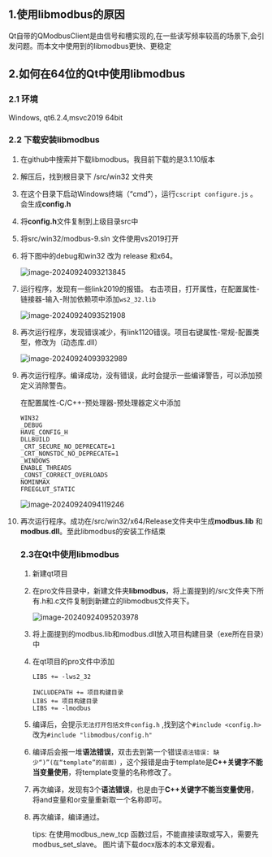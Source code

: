 ## 1.使用libmodbus的原因

Qt自带的QModbusClient是由信号和槽实现的,在一些读写频率较高的场景下,会引发问题。而本文中使用到的libmodbus更快、更稳定



## 2.如何在64位的Qt中使用libmodbus

### 2.1 环境

Windows, qt6.2.4,msvc2019 64bit

### 2.2 下载安装libmodbus

1. 在github中搜索并下载libmodbus。我目前下载的是3.1.10版本

2. 解压后，找到根目录下 /src/win32 文件夹

3. 在这个目录下启动Windows终端（“cmd”），运行`cscript configure.js` 。会生成**config.h**

4. 将**config.h**文件复制到上级目录src中

5. 将src/win32/modbus-9.sln 文件使用vs2019打开

6. 将下图中的debug和win32 改为 release 和x64。

   ![image-20240924093213845](https://s2.loli.net/2024/11/02/qbJARjD4pcirKFg.png)

7. 运行程序，发现有一些link2019的报错。 右击项目，打开属性，在配置属性-链接器-输入-附加依赖项中添加`ws2_32.lib`

   ![image-20240924093521908](https://s2.loli.net/2024/11/02/S13ANqLgF2CXjie.png)

8. 再次运行程序，发现错误减少，有link1120错误。项目右键属性-常规-配置类型，修改为（动态库.dll）

   ![image-20240924093932989](https://s2.loli.net/2024/11/02/3DPAKqZfE5aT6rz.png)

9. 再次运行程序。编译成功，没有错误，此时会提示一些编译警告，可以添加预定义消除警告。

   在配置属性-C/C++-预处理器-预处理器定义中添加

   ```
   WIN32
   _DEBUG
   HAVE_CONFIG_H
   DLLBUILD
   _CRT_SECURE_NO_DEPRECATE=1
   _CRT_NONSTDC_NO_DEPRECATE=1
   _WINDOWS
   ENABLE_THREADS
   _CONST_CORRECT_OVERLOADS
   NOMINMAX
   FREEGLUT_STATIC
   ```

   ![image-20240924094119246](https://s2.loli.net/2024/11/02/djRF8oK4Xhk3xri.png)

10. 再次运行程序。成功在/src/win32/x64/Release文件夹中生成**modbus.lib** 和**modbus.dll**。至此libmodbus的安装工作结束

    ### 2.3在Qt中使用libmodbus

    1. 新建qt项目

    2. 在pro文件目录中，新建文件夹**libmodbus**，将上面提到的/src文件夹下所有.h和.c文件复制到新建立的libmodbus文件夹下。

       ![image-20240924095203978](C:\Users\22594\AppData\Roaming\Typora\typora-user-images\image-20240924095203978.png)

    3. 将上面提到的modbus.lib和modbus.dll放入项目构建目录（exe所在目录）中

    4. 在qt项目的pro文件中添加

       ```
       LIBS += -lws2_32
       
       INCLUDEPATH += 项目构建目录
       LIBS += 项目构建目录
       LIBS += -lmodbus
       ```

       

    5. 编译后，会提示`无法打开包括文件config.h` ,找到这个`#include <config.h>`改为`#include "libmodbus/config.h"`

    6. 编译后会报一堆**语法错误**，双击去到第一个错误`语法错误: 缺少“)”(在“template”的前面)`  ，这个报错是由于template是**C++关键字不能当变量使用**，将template变量的名称修改了。

    7. 再次编译，发现有3个**语法错误**，也是由于**C++关键字不能当变量使用**，将and变量和or变量重新取一个名称即可。
    
    8. 再次编译，编译通过。
    
       tips: 在使用modbus_new_tcp 函数过后，不能直接读取或写入，需要先modbus_set_slave。
             图片请下载docx版本的本文章观看。
    
       











